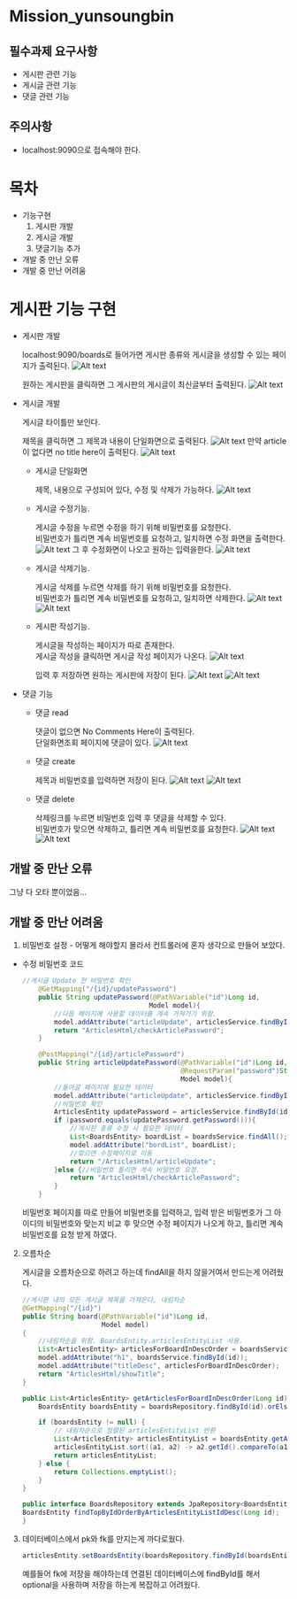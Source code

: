 # Mission_yunsoungbin
## 필수과제 요구사항
- 게시판 관련 기능
- 게시글 관련 기능
- 댓글 관련 기능

## 주의사항
 - localhost:9090으로 접속해야 한다.

# 목차
- 기능구현
    1. 게시판 개발
    2. 게시글 개발
    3. 댓글기능 추가
- 개발 중 만난 오류
- 개발 중 만난 어려움


# 게시판 기능 구현
- 게시판 개발

    localhost:9090/boards로 들어가면 게시판 종류와 게시글을 생성할 수 있는 페이지가 출력된다.
    ![Alt text](image-17.png)

    원하는 게시판을 클릭하면 그 게시판의 게시글이 최신글부터 출력된다.
    ![Alt text](image-18.png) 


- 게시글 개발

    게시글 타이틀만 보인다.

    제목을 클릭하면 그 제목과 내용이 단일화면으로 출력된다.
    ![Alt text](image-21.png)
    만약 article이 없다면 no title here이 출력된다.
    ![Alt text](image-22.png)

    - 게시글 단일화면

        제목, 내용으로 구성되어 있다, 수정 및 삭제가 가능하다.
        ![Alt text](image-23.png)
    - 게시글 수정기능.

        게시글 수정을 누르면 수정을 하기 위해 비밀번호를 요청한다.  
        비밀번호가 틀리면 계속 비밀번호를 요청하고, 일치하면 수정 화면을 출력한다.
        ![Alt text](image-24.png)
        그 후 수정화면이 나오고 원하는 입력을한다. 
       ![Alt text](%EA%B2%8C%EC%8B%9C%ED%8C%90%EC%88%98%EC%A0%95.gif)

    - 게시글 삭제기능.

        게시글 삭제를 누르면 삭제를 하기 위해 비밀번호를 요청한다.  
        비밀번호가 틀리면 계속 비밀번호를 요청하고, 일치하면 삭제한다.
        ![Alt text](image-25.png)
        ![Alt text](<게시판 삭제 영상.gif>)




    - 게시판 작성기능.
        
        게시글을 작성하는 페이지가 따로 존재한다.  
        게시글 작성을 클릭하면 게시글 작성 페이지가 나온다.
        ![Alt text](image-26.png)

        입력 후 저장하면 원하는 게시판에 저장이 된다.
        ![Alt text](image-13.png)
        ![Alt text](image-14.png)



- 댓글 기능
    - 댓글 read

        댓글이 없으면 No Comments Here이 출력된다.  
        단일화면조회 페이지에 댓글이 있다.
        ![Alt text](image-27.png)

    - 댓글 create

        제목과 비밀번호를 입력하면 저장이 된다.
        ![Alt text](image-28.png)
        ![Alt text](image-29.png)

    - 댓글 delete

        삭제링크를 누르면 비밀번호 입력 후 댓글을 삭제할 수 있다.  
        비밀번호가 맞으면 삭제하고, 틀리면 계속 비밀번호를 요청한다.
        ![Alt text](image-30.png)
        ![Alt text](%EB%8C%93%EA%B8%80%EC%82%AD%EC%A0%9C.gif)


## 개발 중 만난 오류
그냥 다 오타 뿐이었음...

## 개발 중 만난 어려움
1. 비밀번호 설정 - 어떻게 해야할지 몰라서 컨트롤러에 혼자 생각으로 만들어 보았다.
 - 수정 비밀번호 코드
    ```java
    //게시글 Update 전 비밀번호 확인
        @GetMapping("/{id}/updatePassword")
        public String updatePassword(@PathVariable("id")Long id,
                                    Model model){
            //다음 페이지에 사용할 데이터를 계속 가져가기 위함.
            model.addAttribute("articleUpdate", articlesService.findById(id));
            return "ArticlesHtml/checkArticlePassword";
        }

        @PostMapping("/{id}/articlePassword")
        public String articleUpdatePassword(@PathVariable("id")Long id,
                                            @RequestParam("password")String password,
                                            Model model){
            //돌아갈 페이지에 필요한 테이터
            model.addAttribute("articleUpdate", articlesService.findById(id));
            //비밀번호 확인
            ArticlesEntity updatePassword = articlesService.findById(id);
            if (password.equals(updatePassword.getPassword())){
                //게시판 종류 수정 시 필요한 데이터
                List<BoardsEntity> boardList = boardsService.findAll();
                model.addAttribute("bordList", boardList);
                //맞으면 수정페이지로 이동
                return "/ArticlesHtml/articleUpdate";
            }else {//비밀번호 틀리면 계속 비밀번호 요청.
                return "ArticlesHtml/checkArticlePassword";
            }
        }
    ```
    비밀번호 페이지를 따로 만들어 비밀번호를 입력하고, 입력 받은 비밀번호가 그 아이디의 비밀번호와 맞는지 비교 후 맞으면 수정 페이지가 나오게 하고, 틀리면 계속 비밀번호를 요청 받게 하였다.

2. 오름차순

    게시글을 오름차순으로 하려고 하는데 findAll을 하지 않을거여서 만드는게 어려웠다.
    ```java
    //게시판 내의 모든 게시글 제목을 가져온다, 내림차순
    @GetMapping("/{id}")
    public String board(@PathVariable("id")Long id,
                        Model model)
    {
        //내림차순을 위함. BoardsEntity.articlesEntityList 사용.
        List<ArticlesEntity> articlesForBoardInDescOrder = boardsService.getArticlesForBoardInDescOrder(id);
        model.addAttribute("h1", boardsService.findById(id));
        model.addAttribute("titleDesc", articlesForBoardInDescOrder);
        return "ArticlesHtml/showTitle";
    }
    ```
    ```java
    public List<ArticlesEntity> getArticlesForBoardInDescOrder(Long id) {
        BoardsEntity boardsEntity = boardsRepository.findById(id).orElse(null);

        if (boardsEntity != null) {
            // 내림차순으로 정렬된 articlesEntityList 반환
            List<ArticlesEntity> articlesEntityList = boardsEntity.getArticlesEntityList();
            articlesEntityList.sort((a1, a2) -> a2.getId().compareTo(a1.getId()));
            return articlesEntityList;
        } else {
            return Collections.emptyList();
        }
    }
    ```
    ```java
    public interface BoardsRepository extends JpaRepository<BoardsEntity, Long> {
    BoardsEntity findTopByIdOrderByArticlesEntityListIdDesc(Long id);
    }
    ```

3. 데이터베이스에서 pk와 fk를 만지는게 까다로웠다.
    ```java
    articlesEntity.setBoardsEntity(boardsRepository.findById(boardsEntity).orElse(null));
    ```
    예를들어 fk에 저장을 해야하는데 연결된 데이터베이스에 findById를 해서 optional을 사용하며 저장을 하는게 복잡하고 어려웠다.


